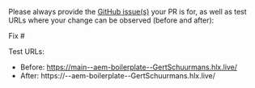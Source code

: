 Please always provide the [GitHub issue(s)](../issues) your PR is for, as well as test URLs where your change can be observed (before and after):

Fix #<gh-issue-id>

Test URLs:
- Before: https://main--aem-boilerplate--GertSchuurmans.hlx.live/
- After: https://<branch>--aem-boilerplate--GertSchuurmans.hlx.live/
